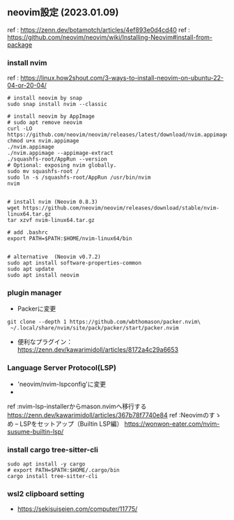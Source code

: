 ## neovim設定 (2023.01.09)

ref : https://zenn.dev/botamotch/articles/4ef893e0d4cd40
ref : https://github.com/neovim/neovim/wiki/Installing-Neovim#install-from-package

### install nvim

ref : https://linux.how2shout.com/3-ways-to-install-neovim-on-ubuntu-22-04-or-20-04/

```
# install neovim by snap
sudo snap install nvim --classic

# install neovim by AppImage
# sudo apt remove neovim
curl -LO https://github.com/neovim/neovim/releases/latest/download/nvim.appimage
chmod u+x nvim.appimage
./nvim.appimage
./nvim.appimage --appimage-extract
./squashfs-root/AppRun --version
# Optional: exposing nvim globally.
sudo mv squashfs-root /
sudo ln -s /squashfs-root/AppRun /usr/bin/nvim
nvim


# install nvim (Neovim 0.8.3)
wget https://github.com/neovim/neovim/releases/download/stable/nvim-linux64.tar.gz
tar xzvf nvim-linux64.tar.gz

# add .bashrc
export PATH=$PATH:$HOME/nvim-linux64/bin


# alternative  (Neovim v0.7.2)
sudo apt install software-properties-common
sudo apt update
sudo apt install neovim
```

### plugin manager

- Packerに変更
```
git clone --depth 1 https://github.com/wbthomason/packer.nvim\
 ~/.local/share/nvim/site/pack/packer/start/packer.nvim
```

- 便利なプラグイン：https://zenn.dev/kawarimidoll/articles/8172a4c29a6653

### Language Server Protocol(LSP)

- 'neovim/nvim-lspconfig'に変更
- 
ref :nvim-lsp-installerからmason.nvimへ移行する https://zenn.dev/kawarimidoll/articles/367b78f7740e84
ref :Neovimのすゝめ – LSPをセットアップ（Builtin LSP編）  https://wonwon-eater.com/nvim-susume-builtin-lsp/

### install cargo tree-sitter-cli

```
sudo apt install -y cargo
# export PATH=$PATH:$HOME/.cargo/bin
cargo install tree-sitter-cli
```

### wsl2 clipboard setting

- https://sekisuiseien.com/computer/11775/
